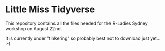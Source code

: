 # Little Miss Tidyverse

This repository contains all the files needed for the R-Ladies Sydney workshop on August 22nd. 

It is currently under "tinkering" so probably best not to download just yet... :-)
